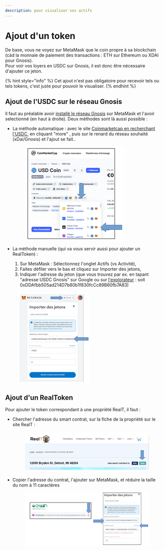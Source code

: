 ```yaml
---
description: pour visualiser vos actifs
---
```


# Ajout d'un token

De base, vous ne voyez sur MetaMask que le coin propre à sa blockchain (càd la monnaie de paiement des transactions : ETH sur Ethereum ou XDAI pour Gnosis).\
Pour voir vos loyers en USDC sur Gnosis, il est donc être nécessaire d'ajouter ce jeton.

{% hint style="info" %}
Cet ajout n'est pas obligatoire pour recevoir tels ou tels tokens, c'est juste pour pouvoir le visualiser.
{% endhint %}

## Ajout de l'USDC sur le réseau Gnosis

Il faut au préalable avoir [installé le réseau Gnosis](ajout-dun-reseau.md) sur MetaMask et l'avoir selectionné (en haut à droite). Deux méthodes sont là aussi possible :&#x20;

*   La méthode automatique : avec le site [Coinmarketcap en recherchant l'USDC](https://coinmarketcap.com/fr/currencies/usd-coin/), en cliquant "more" , puis sur le renard du réseau souhaité (xDai/Gnosis) et l'ajout se fait..

    <figure><img src="../../../.gitbook/assets/image (115).png" alt=""><figcaption></figcaption></figure>
* La méthode manuelle (qui va vous servir aussi pour ajouter un RealToken) :&#x20;
  1. Sur MetaMask : Sélectionnez l'onglet Actifs (vs Activité),
  2. Faites défiler vers le bas et cliquez sur Importer des jetons,
  3. Indiquer l'adresse du jeton (que vous trouvez par ex. en tapant "adresse USDC Gnosis" sur Google ou sur [l'explorateur](../../defi-realt/explorateurs.md) : soit 0xDDAfbb505ad214D7b80b1f830fcCc89B60fb7A83)

<figure><img src="../../../.gitbook/assets/image (74).png" alt=""><figcaption></figcaption></figure>

## Ajout d'un RealToken

Pour ajouter le token correspondant à une propriété RealT, il faut  :&#x20;

*   Chercher l'adresse du smart contrat, sur la fiche de la propriété sur le site RealT :&#x20;

    <figure><img src="../../../.gitbook/assets/image (1) (1).png" alt=""><figcaption></figcaption></figure>
*   Copier l'adresse du contrat, l'ajouter sur MetaMask, et réduire la taille du nom à 11 caractères

    <figure><img src="../../../.gitbook/assets/image (60).png" alt=""><figcaption></figcaption></figure>

